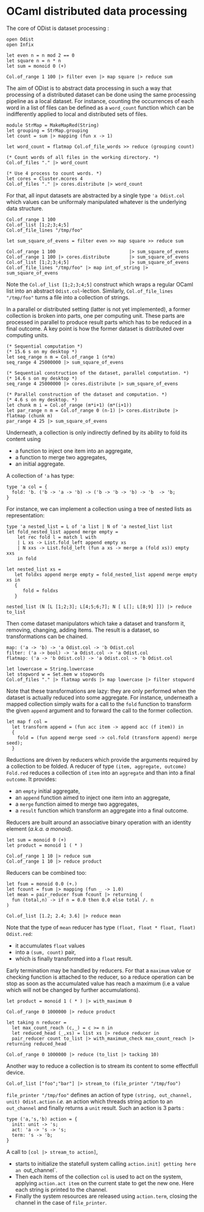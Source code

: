 OCaml distributed data processing
=================================

The core of ODist is dataset processing :

    open Odist
    open Infix

    let even n = n mod 2 == 0
    let square n = n * n
    let sum = monoid 0 (+)

    Col.of_range 1 100 |> filter even |> map square |> reduce sum

The aim of ODist is to abstract data processing in such a way
that processing of a distributed dataset can be done
using the same processing pipeline as a local dataset.
For instance, counting the occurrences of each word in a list of files
can be defined as a `word_count` function which can be indifferently applied 
to local and distributed sets of files.

    module StrMap = MakeMapRed(String)
    let grouping = StrMap.grouping
    let count = sum |> mapping (fun x -> 1)
    
    let word_count = flatmap Col.of_file_words >> reduce (grouping count)

    (* Count words of all files in the working directory. *)
    Col.of_files "." |> word_count

    (* Use 4 process to count words. *)
    let cores = Cluster.mcores 4
    Col.of_files "." |> cores.distribute |> word_count

For that, all input datasets are abstracted by a single type `'a Odist.col`
which values can be uniformaly manipulated
whatever is the underlying data structure.

    Col.of_range 1 100
    Col.of_list [1;2;3;4;5]
    Col.of_file_lines "/tmp/foo"

    let sum_square_of_evens = filter even >> map square >> reduce sum

    Col.of_range 1 100                           |> sum_square_of_evens
    Col.of_range 1 100 |> cores.distribute       |> sum_square_of_evens
    Col.of_list [1;2;3;4;5]                      |> sum_square_of_evens
    Col.of_file_lines "/tmp/foo" |> map int_of_string |> sum_square_of_evens

Note the `Col.of_list [1;2;3;4;5]` construct which wraps a regular OCaml list into an abstract `Odist.col`-lection.
Similarly, `Col.of_file_lines "/tmp/foo"` turns a file into a collection of strings.

In a parallel or distributed setting (latter is not yet implemented),
a former collection is broken into parts, one per computing unit.
These parts are processed in parallel to produce result parts
which has to be reduced in a final outcome.
A key point is how the former dataset is distributed over computing units.

    (* Sequential computation *)
    (* 15.6 s on my desktop *)
    let seq_range n m = Col.of_range 1 (n*m)
    seq_range 4 25000000 |> sum_square_of_evens

    (* Sequential construction of the dataset, parallel computation. *)
    (* 14.6 s on my desktop *)
    seq_range 4 25000000 |> cores.distribute |> sum_square_of_evens

    (* Parallel construction of the dataset and computation. *)
    (* 4.6 s on my desktop. *)
    let chunk m i = Col.of_range (m*i+1) (m*(i+1))
    let par_range n m = Col.of_range 0 (n-1) |> cores.distribute |> flatmap (chunk m)
    par_range 4 25 |> sum_square_of_evens

Underneath, a collection is only indirectly defined by its ability to fold its content using
- a function to inject one item into an aggregate,
- a function to merge two aggregates,
- an initial aggregate.

A collection of `'a` has type:
     
    type 'a col = {
      fold: 'b. ('b -> 'a -> 'b) -> ('b -> 'b -> 'b) -> 'b  -> 'b;
    }

For instance, we can implement a collection using a tree of nested lists as representation:

    type 'a nested_list = L of 'a list | N of 'a nested_list list
    let fold_nested_list append merge empty =
        let rec fold l = match l with
        | L xs -> List.fold_left append empty xs
        | N xxs -> List.fold_left (fun a xs -> merge a (fold xs)) empty xxs
        in fold

    let nested_list xs =
       let foldxs append merge empty = fold_nested_list append merge empty xs in
       {
          fold = foldxs
       }

    nested_list (N [L [1;2;3]; L[4;5;6;7]; N [ L[]; L[8;9] ]]) |> reduce to_list

Then come dataset manipulators which take a dataset and transform it, removing, changing, adding items.
The result is a dataset, so transformations can be chained.

    map: ('a -> 'b) -> 'a Odist.col -> 'b Odist.col
    filter: ('a -> bool) -> 'a Odist.col -> 'a Odist.col
    flatmap: ('a -> 'b Odist.col) -> 'a Odist.col -> 'b Odist.col
    
    let lowercase = String.lowercase
    let stopword w = Set.mem w stopwords
    Col.of_files "." |> flatmap words |> map lowercase |> filter stopword

Note that these transformations are lazy: they are only performed when the dataset is actually reduced into some aggregate. For instance, underneath a mapped collection simply waits for a call to the `fold` function to transform the given `append` argument and to forward the call to the former collection.

    let map f col =
      let transform append = (fun acc item -> append acc (f item)) in
      {
        fold = (fun append merge seed -> col.fold (transform append) merge seed);
      }


Reductions are driven by reducers which provide the arguments required by a collection to be folded.
A reducer of type `(item, aggregate, outcome) Fold.red` reduces a collection of `item` into an `aggregate` and than into a final `outcome`. It provides:
- an `empty` initial aggregate,
- an `append` function aimed to inject one item into an aggregate,
- a `merge` function aimed to merge two aggregates,
- a `result` function which transform an aggregate into a final outcome.

Reducers are built around an associative binary operation with an identity element (*a.k.a. a monoid*).

    let sum = monoid 0 (+)
    let product = monoid 1 ( * )

    Col.of_range 1 10 |> reduce sum
    Col.of_range 1 10 |> reduce product

Reducers can be combined too:

    let fsum = monoid 0.0 (+.)
    let fcount = fsum |> mapping (fun _ -> 1.0)
    let mean = pair_reducer fsum fcount |> returning (
      fun (total,n) -> if n = 0.0 then 0.0 else total /. n
    )

    Col.of_list [1.2; 2.4; 3.6] |> reduce mean

Note that the type of `mean` reducer has type `(float, float * float, float) Odist.red`:
- it accumulates `float` values
- into a `(sum, count)` pair,
- which is finally transformed into a `float` result.

Early termination may be handled by reducers.
For that a `maximum` value or checking function is attached to the reducer,
so a reduce operation can be stop as soon as the accumulated value has reach a maximum
(i.e a value which will not be changed by further accumulations).

    let product = monoid 1 ( * ) |> with_maximum 0

    Col.of_range 0 1000000 |> reduce product
    
    let taking n reducer =
      let max_count_reach (c,_) = c >= n in
      let reduced_head (_,xs) = list xs |> reduce reducer in
      pair_reducer count to_list |> with_maximum_check max_count_reach |> returning reduced_head

    Col.of_range 0 1000000 |> reduce (to_list |> tacking 10)

Another way to reduce a collection is to stream its content to some effectfull device.

    Col.of_list ["foo";"bar"] |> stream_to (file_printer "/tmp/foo")

`file_printer "/tmp/foo"` defines an action of type `(string, out_channel, unit) Odist.action` *i.e.* an action
which threads string action to an `out_channel` and finally returns a `unit` result. Such an action is 3 parts :

    type ('a,'s,'b) action = {
      init: unit -> 's;
      act: 'a -> 's -> 's;
      term: 's -> 'b;
    }

A call to `[col |> stream_to action]`, 
- starts to initialize the statefull system calling `action.init] getting here an `out_channel`.
- Then each items of the collection `col` is used to act on the system,
  applying `action.act item` on the current state to get the new one.
  Here each string is printed to the channel.
- Finally the system resources are released using `action.term`,
  closing the channel in the case of `file_printer`.
    


